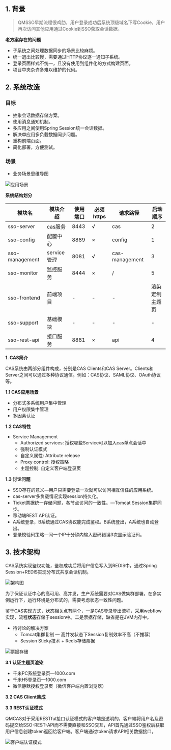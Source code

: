 ## 1. 背景

>  QMSSO早期流程很鸡肋，用户登录成功后系统顶级域名下写Cookie，用户再次访问其他应用通过Cookie到SSO获取会话数据。

**老方案存在的问题**

* 子系统之间处理数据同步的场景比较麻烦。
* 统一退出比较慢，需要通过HTTP协议逐一通知子系统。
* 登录页面样式不统一，且没有使用到组件化的方式构建页面。
* 项目中夹杂许多难以维护的代码。

## 2. 系统改造

### 目标

* 抽象会话数据存储方案。
* 使用消息通知机制。
* 多应用之间使用Spring Session统一会话数据。
* 解决单应用多负载数据同步问题。
* 重构前端页面。
* 简化部署，方便测试。

### 场景

* 业务场景思维导图

![应用场景](http://p2y607sfp.bkt.clouddn.com/WechatIMG120.jpeg)

**系统结构划分**

| 模块名            | 模块介绍      | 使用端口 | 必须https | 请求路径           | 启动顺序    |
| -------------- | --------- | ---- | ------- | -------------- | ------- |
| sso-server     | cas服务     | 8443 | √       | cas            | 2       |
| sso-config     | 配置中心      | 8889 | ×       | config         | 1       |
| sso-management | service管理 | 8081 | √       | cas-management | 3       |
| sso-monitor    | 监控服务      | 8444 | ×       | /              | 5       |
| sso-frontend   | 前端项目      | -    | -       | -              | 渲染定制主题页 |
| sso-support    | 基础模块      | -    | -       | -              | -       |
| sso-rest-api   | 接口服务      | 8881 | ×       | api            | 4       |

**1. CAS简介**

CAS系统由两部分组件构成，分别是CAS Clients和CAS Server。Clients和Server之间可以通过多种协议通信。例如：CAS协议、SAML协议、OAuth协议等。

**1.1 CAS应用场景**

* 分布式多系统用户集中管理
* 用户权限集中管理
* 多因素认证

**1.2 CAS特性**

* Service Management
  * Authorized services: 授权哪些Service可以加入cas单点会话中
  * 强制认证模式
  * 自定义属性: Attribute release
  * Proxy control: 授权策略
  * 主题控制: 自定义客户端登录页

**1.3 讨论问题**

* SSO存在的意义—用户只需要登录一次就可以访问相互信任的应用系统。
* cas-server多负载情况实现session持久化。
* Ticket票据统一存储问题，各节点访问的一致性。—Tomcat Session集群同步。
* 移动端REST API认证。
* A系统登录，B系统通过CAS协议能完成鉴权。B系统登出，A系统也自动登出。
* 登录校验码策略—同一个IP十分钟内输入密码错误3次显示验证码。

## 3. 技术架构

CAS系统实现鉴权功能，鉴权成功后将用户信息写入到REDIS中，通过Spring Session+REDIS实现分布式共享会话机制。

![架构图](http://p2y607sfp.bkt.clouddn.com/1517036989900.jpg)

为了保证认证中心的高可用、高并发，生产系统需要对CAS做集群部署。在多实例运行下，运行环境是分布式的，需要考虑状态一致性问题。

鉴于CAS实现方式，状态相关点有两个，一是CAS登录登出流程，采用webflow实现，流程**状态**存储于session中。二是票据存储，缺省是在JVM内存中。

* 待讨论的解决方案
  * Tomcat集群复制 — 高并发状态下Session复制效率不高（不推荐）
  * Session Sticky技术 + Redis存储票据

![票据存储](http://p2y607sfp.bkt.clouddn.com/1517040513738.jpg)

**3.1 认证主题页渲染**

* 千米PC系统登录页—1000.com
* 千米H5登录页—1000.com
* 微信静默授权登录页（微信客户端内置浏览器）

**3.2 CAS Client集成**



**3.3 REST认证模式**

QMCAS对于采用RESTful接口认证模式的客户端是透明的，客户端将用户名及密码提交给SSO-REST-API而不需要直接和SSO交互，API首先通过SSO鉴权后获取用户信息创建token返回给客户端。客户端通过token请求API相关数据接口。

![客户端认证模式](http://p2y607sfp.bkt.clouddn.com/1516956533852.jpg)